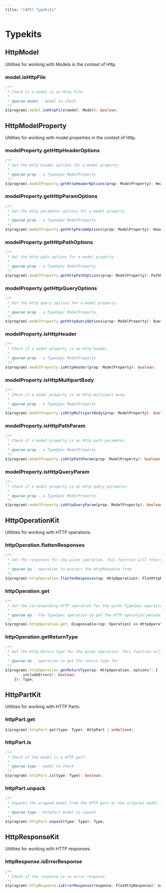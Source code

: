 ```yaml
---
title: "[API] Typekits"
---
```


# Typekits

## HttpModel

Utilities for working with Models in the context of Http.

### model.isHttpFile

```ts
/**
 * Check if a model is an Http file.
 *
 * @param model - model to check
 */
$(program).model.isHttpFile(model: Model): boolean;
```

## HttpModelProperty

Utilities for working with model properties in the context of Http.

### modelProperty.getHttpHeaderOptions

```ts
/**
 * Get the Http header options for a model property.
 *
 * @param prop - a TypeSpec ModelProperty
 */
$(program).modelProperty.getHttpHeaderOptions(prop: ModelProperty): HeaderFieldOptions | undefined;
```

### modelProperty.getHttpParamOptions

```ts
/**
 * Get the Http parameter options for a model property.
 *
 * @param prop - a TypeSpec ModelProperty
 */
$(program).modelProperty.getHttpParamOptions(prop: ModelProperty): HeaderFieldOptions | PathParameterOptions | QueryParameterOptions | undefined;
```

### modelProperty.getHttpPathOptions

```ts
/**
 * Get the Http path options for a model property.
 *
 * @param prop - a TypeSpec ModelProperty
 */
$(program).modelProperty.getHttpPathOptions(prop: ModelProperty): PathParameterOptions | undefined;
```

### modelProperty.getHttpQueryOptions

```ts
/**
 * Get the Http query options for a model property.
 *
 * @param prop - a TypeSpec ModelProperty
 */
$(program).modelProperty.getHttpQueryOptions(prop: ModelProperty): QueryParameterOptions | undefined;
```

### modelProperty.isHttpHeader

```ts
/**
 * Check if a model property is an Http header.
 *
 * @param prop - a TypeSpec ModelProperty
 */
$(program).modelProperty.isHttpHeader(prop: ModelProperty): boolean;
```

### modelProperty.isHttpMultipartBody

```ts
/**
 * Check if a model property is an Http multipart body.
 *
 * @param prop - a TypeSpec ModelProperty
 */
$(program).modelProperty.isHttpMultipartBody(prop: ModelProperty): boolean;
```

### modelProperty.isHttpPathParam

```ts
/**
 * Check if a model property is an Http path parameter.
 *
 * @param prop - a TypeSpec ModelProperty
 */
$(program).modelProperty.isHttpPathParam(prop: ModelProperty): boolean;
```

### modelProperty.isHttpQueryParam

```ts
/**
 * Check if a model property is an Http query parameter.
 *
 * @param prop - a TypeSpec ModelProperty
 */
$(program).modelProperty.isHttpQueryParam(prop: ModelProperty): boolean;
```

## HttpOperationKit

Utilities for working with HTTP operations.

### httpOperation.flattenResponses

```ts
/**
 * Get the responses for the given operation. This function will return an array of responses grouped by status code and content type.
 *
 * @param op - operation to extract the HttpResponse from
 */
$(program).httpOperation.flattenResponses(op: HttpOperation): FlatHttpResponse[];
```

### httpOperation.get

```ts
/**
 * Get the corresponding HTTP operation for the given TypeSpec operation. The same TypeSpec operation will always return the exact same HttpOperation object.
 *
 * @param op - The TypeSpec operation to get the HTTP operation metadata for.
 */
$(program).httpOperation.get: Diagnosable<(op: Operation) => HttpOperation>;
```

### httpOperation.getReturnType

```ts
/**
 * Get the Http Return type for the given operation. This function will resolve the returnType based on the Http Operation.
 *
 * @param op - operation to get the return type for
 */
$(program).httpOperation.getReturnType(op: HttpOperation, options?: {
        includeErrors?: boolean;
    }): Type;
```

## HttpPartKit

Utilities for working with HTTP Parts.

### httpPart.get

```ts
$(program).httpPart.get(type: Type): HttpPart | undefined;
```

### httpPart.is

```ts
/**
 * Check if the model is a HTTP part.
 *
 * @param type - model to check
 */
$(program).httpPart.is(type: Type): boolean;
```

### httpPart.unpack

```ts
/**
 * Unpacks the wrapped model from the HTTP part or the original model if not an HttpPart.
 *
 * @param type - HttpPart model to unpack
 */
$(program).httpPart.unpack(type: Type): Type;
```

## HttpResponseKit

Utilities for working with HTTP responses.

### httpResponse.isErrorResponse

```ts
/**
 * Check if the response is an error response.
 */
$(program).httpResponse.isErrorResponse(response: FlatHttpResponse): boolean;
```
